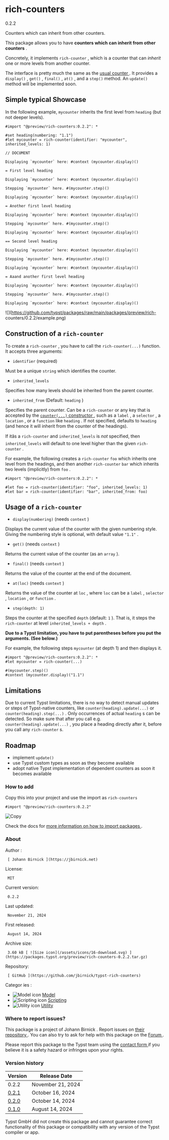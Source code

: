 #  rich-counters

0.2.2

Counters which can inherit from other counters.

This package allows you to have **counters which can inherit from other
counters** .

Concretely, it implements ` rich-counter ` , which is a counter that can
_inherit_ one or more levels from another counter.

The interface is pretty much the same as the [ usual counter
](https://typst.app/docs/reference/introspection/counter/) . It provides a `
display() ` , ` get() ` , ` final() ` , ` at() ` , and a ` step() ` method. An
` update() ` method will be implemented soon.

##  Simple typical Showcase

In the following example, ` mycounter ` inherits the first level from `
heading ` (but not deeper levels).

    
    
    #import "@preview/rich-counters:0.2.2": *
    
    #set heading(numbering: "1.1")
    #let mycounter = rich-counter(identifier: "mycounter", inherited_levels: 1)
    
    // DOCUMENT
    
    Displaying `mycounter` here: #context (mycounter.display)()
    
    = First level heading
    
    Displaying `mycounter` here: #context (mycounter.display)()
    
    Stepping `mycounter` here. #(mycounter.step)()
    
    Displaying `mycounter` here: #context (mycounter.display)()
    
    = Another first level heading
    
    Displaying `mycounter` here: #context (mycounter.display)()
    
    Stepping `mycounter` here. #(mycounter.step)()
    
    Displaying `mycounter` here: #context (mycounter.display)()
    
    == Second level heading
    
    Displaying `mycounter` here: #context (mycounter.display)()
    
    Stepping `mycounter` here. #(mycounter.step)()
    
    Displaying `mycounter` here: #context (mycounter.display)()
    
    = Aaand another first level heading
    
    Displaying `mycounter` here: #context (mycounter.display)()
    
    Stepping `mycounter` here. #(mycounter.step)()
    
    Displaying `mycounter` here: #context (mycounter.display)()
    

![](https://github.com/typst/packages/raw/main/packages/preview/rich-
counters/0.2.2/example.png)

##  Construction of a ` rich-counter `

To create a ` rich-counter ` , you have to call the ` rich-counter(...) `
function. It accepts three arguments:

  * ` identifier ` (required) 

Must be a unique ` string ` which identifies the counter.

  * ` inherited_levels `

Specifies how many levels should be inherited from the parent counter.

  * ` inherited_from ` (Default: ` heading ` ) 

Specifies the parent counter. Can be a ` rich-counter ` or any key that is
accepted by the [ ` counter(...) ` constructor
](https://typst.app/docs/reference/introspection/counter#constructor) , such
as a ` label ` , a ` selector ` , a ` location ` , or a ` function ` like `
heading ` . If not specified, defaults to ` heading ` (and hence it will
inherit from the counter of the headings).

If itâs a ` rich-counter ` and ` inherited_levels ` is _not_ specified, then
` inherited_levels ` will default to one level higher than the given ` rich-
counter ` .

For example, the following creates a ` rich-counter ` ` foo ` which inherits
one level from the headings, and then another ` rich-counter ` ` bar ` which
inherits two levels (implicitly) from ` foo ` .

    
    
    #import "@preview/rich-counters:0.2.2": *
    
    #let foo = rich-counter(identifier: "foo", inherited_levels: 1)
    #let bar = rich-counter(identifier: "bar", inherited_from: foo)
    

##  Usage of a ` rich-counter `

  * ` display(numbering) ` (needs ` context ` ) 

Displays the current value of the counter with the given numbering style.
Giving the numbering style is optional, with default value ` "1.1" ` .

  * ` get() ` (needs ` context ` ) 

Returns the current value of the counter (as an ` array ` ).

  * ` final() ` (needs ` context ` ) 

Returns the value of the counter at the end of the document.

  * ` at(loc) ` (needs ` context ` ) 

Returns the value of the counter at ` loc ` , where ` loc ` can be a ` label `
, ` selector ` , ` location ` , or ` function ` .

  * ` step(depth: 1) `

Steps the counter at the specified ` depth ` (default: ` 1 ` ). That is, it
steps the ` rich-counter ` at level ` inherited_levels + depth ` .

**Due to a Typst limitation, you have to put parentheses before you put the
arguments. (See below.)**

For example, the following steps ` mycounter ` (at depth 1) and then displays
it.

    
    
    #import "@preview/rich-counters:0.2.2": *
    #let mycounter = rich-counter(...)
    
    #(mycounter.step)()
    #context (mycounter.display)("1.1")
    

##  Limitations

Due to current Typst limitations, there is no way to detect manual updates or
steps of Typst-native counters, like ` counter(heading).update(...) ` or `
counter(heading).step(...) ` . Only occurrences of actual ` heading ` s can be
detected. So make sure that after you call e.g. ` counter(heading).update(...)
` , you place a heading directly after it, before you call any ` rich-counter
` s.

##  Roadmap

  * implement ` update() `
  * use Typst custom types as soon as they become available 
  * adopt native Typst implementation of dependent counters as soon it becomes available 

###  How to add

Copy this into your project and use the import as  ` rich-counters `

    
    
    #import "@preview/rich-counters:0.2.2"

![Copy](/assets/icons/16-copy.svg)

Check the docs for  [ more information on how to import packages
](https://typst.app/docs/reference/scripting/#packages) .

###  About

Author  :

     [ Johann Birnick ](https://jbirnick.net)
License:

     MIT 
Current version:

     0.2.2 
Last updated:

     November 21, 2024 
First released:

     August 14, 2024 
Archive size:

     3.60 kB [ ![Size icon](/assets/icons/16-download.svg) ](https://packages.typst.org/preview/rich-counters-0.2.2.tar.gz)
Repository:

     [ GitHub ](https://github.com/jbirnick/typst-rich-counters)
Categor  ies  :

    

  * ![Model icon](/assets/icons/16-list-unordered.svg) [ Model ](https://typst.app/universe/search/?category=model)
  * ![Scripting icon](/assets/icons/16-code.svg) [ Scripting ](https://typst.app/universe/search/?category=scripting)
  * ![Utility icon](/assets/icons/16-hammer.svg) [ Utility ](https://typst.app/universe/search/?category=utility)

###  Where to report issues?

This  package  is a project of  Johann Birnick  .  Report issues on  [ their
repository ](https://github.com/jbirnick/typst-rich-counters) .  You can also
try to ask for help with this  package  on the  [ Forum
](https://forum.typst.app) .

Please report this  package  to the Typst team using the  [ contact form
](https://typst.app/contact) if you believe it is a safety hazard or infringes
upon your rights.

###  Version history

Version  |  Release Date   
---|---  
0.2.2  |  November 21, 2024   
[ 0.2.1 ](https://typst.app/universe/package/rich-counters/0.2.1/) |  October 16, 2024   
[ 0.2.0 ](https://typst.app/universe/package/rich-counters/0.2.0/) |  October 14, 2024   
[ 0.1.0 ](https://typst.app/universe/package/rich-counters/0.1.0/) |  August 14, 2024   
  
Typst GmbH did not create this  package  and cannot guarantee correct
functionality of this  package  or compatibility with any version of the Typst
compiler or app.

